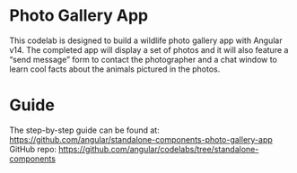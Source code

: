 # Photo Gallery App

This codelab is designed to build a wildlife photo gallery app with Angular v14. The completed app will display a set of photos and it will also feature a “send message” form to contact the photographer and a chat window to learn cool facts about the animals pictured in the photos.

# Guide

The step-by-step guide can be found at: https://github.com/angular/standalone-components-photo-gallery-app
GitHub repo: https://github.com/angular/codelabs/tree/standalone-components
